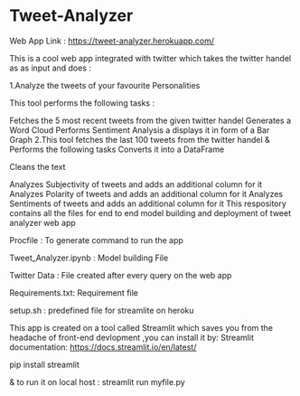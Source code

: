 # Tweet-Analyzer
Web App Link : https://tweet-analyzer.herokuapp.com/

This is a cool web app integrated with twitter which takes the twitter handel as as input and does :

1.Analyze the tweets of your favourite Personalities

This tool performs the following tasks :

Fetches the 5 most recent tweets from the given twitter handel
Generates a Word Cloud
Performs Sentiment Analysis a displays it in form of a Bar Graph
2.This tool fetches the last 100 tweets from the twitter handel & Performs the following tasks Converts it into a DataFrame

Cleans the text

Analyzes Subjectivity of tweets and adds an additional column for it
Analyzes Polarity of tweets and adds an additional column for it
Analyzes Sentiments of tweets and adds an additional column for it
This respository contains all the files for end to end model building and deployment of tweet analyzer web app

Procfile : To generate command to run the app

Tweet_Analyzer.ipynb : Model building File

Twitter Data : File created after every query on the web app

Requirements.txt: Requirement file

setup.sh : predefined file for streamlite on heroku

This app is created on a tool called Streamlit which saves you from the headache of front-end devlopment ,you can install it by: Streamlit documentation: https://docs.streamlit.io/en/latest/

pip install streamlit

& to run it on local host : streamlit run myfile.py

